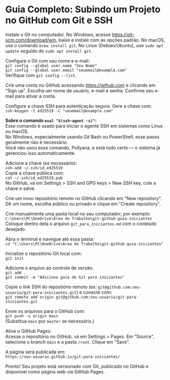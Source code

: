 # Guia Completo: Subindo um Projeto no GitHub com Git e SSH 

Instale o Git no computador. No Windows, acesse https://git-scm.com/download/win, baixe e instale com as opções padrão. No macOS, use o comando `brew install git`. No Linux (Debian/Ubuntu), use `sudo apt update` seguido de `sudo apt install git`.

Configure o Git com seu nome e e-mail:  
`git config --global user.name "Seu Nome"`  
`git config --global user.email "seuemail@example.com"`  
Verifique com `git config --list`.

Crie uma conta no GitHub acessando https://github.com e clicando em "Sign up". Escolha um nome de usuário, e-mail e senha. Confirme seu e-mail para ativar a conta.

Configure a chave SSH para autenticação segura. Gere a chave com:  
`ssh-keygen -t ed25519 -C "seuemail@example.com"`

**Sobre o comando `eval "$(ssh-agent -s)"`:**  
Esse comando é usado para iniciar o agente SSH em sistemas como Linux ou macOS.  
No Windows, especialmente usando Git Bash ou PowerShell, esse passo geralmente não é necessário.  
Você não usou esse comando, Pollyana, e está tudo certo — o sistema já gerenciou isso automaticamente.

Adicione a chave (se necessário):  
`ssh-add ~/.ssh/id_ed25519`  
Copie a chave pública com:  
`cat ~/.ssh/id_ed25519.pub`  
No GitHub, vá em Settings > SSH and GPG keys > New SSH key, cole a chave e salve.

Crie um novo repositório remoto no GitHub clicando em "New repository". Dê um nome, escolha público ou privado e clique em "Create repository".

Crie manualmente uma pasta local no seu computador, por exemplo:  
`C:\Users\PC\OneDrive\Área de Trabalho\git-github-guia-iniciantes`  
Coloque dentro dela o arquivo `git_para_iniciantes.md` com o conteúdo desejado.

Abra o terminal e navegue até essa pasta:  
`cd "C:\Users\PC\OneDrive\Área de Trabalho\git-github-guia-iniciantes"`

Inicialize o repositório Git local com:  
`git init`

Adicione o arquivo ao controle de versão:  
`git add .`  
`git commit -m "Adiciona guia de Git para iniciantes"`

Copie o link SSH do repositório remoto (ex: `git@github.com:seu-usuario/git-para-iniciantes.git`) e conecte com:  
`git remote add origin git@github.com:seu-usuario/git-para-iniciantes.git`

Envie os arquivos para o GitHub com:  
`git push -u origin main`  
(Substitua `main` por `master` se necessário.)

Ative o GitHub Pages:  
Acesse o repositório no GitHub, vá em Settings > Pages. Em "Source", selecione o branch `main` e a pasta `/root`. Clique em "Save".

A página será publicada em:  
`https://seu-usuario.github.io/git-para-iniciantes/`

Pronto! Seu projeto está versionado com Git, publicado no GitHub e disponível como página web via GitHub Pages.
